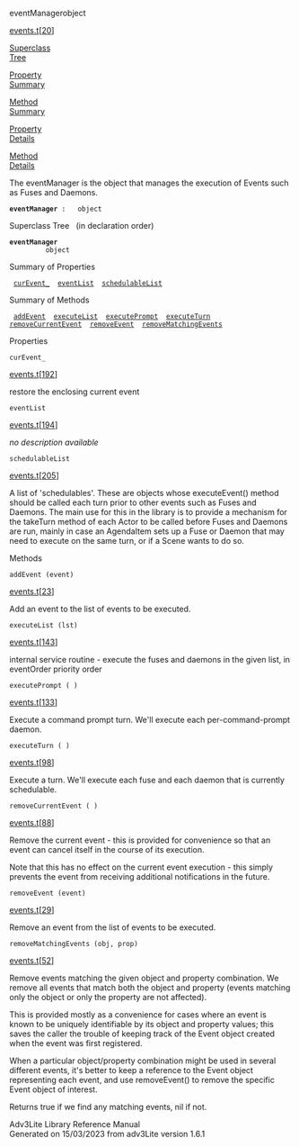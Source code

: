 <span class="title">eventManager</span><span class="type">object</span>

[events.t](../file/events.t.html)\[[20](../source/events.t.html#20)\]

[Superclass  
Tree](#_SuperClassTree_)

[Property  
Summary](#_PropSummary_)

[Method  
Summary](#_MethodSummary_)

[Property  
Details](#_Properties_)

[Method  
Details](#_Methods_)

<div class="fdesc">

The eventManager is the object that manages the execution of Events such
as Fuses and Daemons.

**`eventManager`**` :   object`

</div>

<span id="_SuperClassTree_"></span>

<div class="mjhd">

<span class="hdln">Superclass Tree</span>   (in declaration order)

</div>

**`eventManager`**  
`         object`  
<span id="_PropSummary_"></span>

<div class="mjhd">

<span class="hdln">Summary of Properties</span>  

</div>

` `[`curEvent_`](#curEvent_)`  `[`eventList`](#eventList)`  `[`schedulableList`](#schedulableList)`  `

<span id="_MethodSummary_"></span>

<div class="mjhd">

<span class="hdln">Summary of Methods</span>  

</div>

` `[`addEvent`](#addEvent)`  `[`executeList`](#executeList)`  `[`executePrompt`](#executePrompt)`  `[`executeTurn`](#executeTurn)`  `[`removeCurrentEvent`](#removeCurrentEvent)`  `[`removeEvent`](#removeEvent)`  `[`removeMatchingEvents`](#removeMatchingEvents)`  `

<span id="_Properties_"></span>

<div class="mjhd">

<span class="hdln">Properties</span>  

</div>

<span id="curEvent_"></span>

`curEvent_`

[events.t](../file/events.t.html)\[[192](../source/events.t.html#192)\]

<div class="desc">

restore the enclosing current event

</div>

<span id="eventList"></span>

`eventList`

[events.t](../file/events.t.html)\[[194](../source/events.t.html#194)\]

<div class="desc">

*no description available*

</div>

<span id="schedulableList"></span>

`schedulableList`

[events.t](../file/events.t.html)\[[205](../source/events.t.html#205)\]

<div class="desc">

A list of 'schedulables'. These are objects whose executeEvent() method
should be called each turn prior to other events such as Fuses and
Daemons. The main use for this in the library is to provide a mechanism
for the takeTurn method of each Actor to be called before Fuses and
Daemons are run, mainly in case an AgendaItem sets up a Fuse or Daemon
that may need to execute on the same turn, or if a Scene wants to do so.

</div>

<span id="_Methods_"></span>

<div class="mjhd">

<span class="hdln">Methods</span>  

</div>

<span id="addEvent"></span>

`addEvent (event)`

[events.t](../file/events.t.html)\[[23](../source/events.t.html#23)\]

<div class="desc">

Add an event to the list of events to be executed.

</div>

<span id="executeList"></span>

`executeList (lst)`

[events.t](../file/events.t.html)\[[143](../source/events.t.html#143)\]

<div class="desc">

internal service routine - execute the fuses and daemons in the given
list, in eventOrder priority order

</div>

<span id="executePrompt"></span>

`executePrompt ( )`

[events.t](../file/events.t.html)\[[133](../source/events.t.html#133)\]

<div class="desc">

Execute a command prompt turn. We'll execute each per-command-prompt
daemon.

</div>

<span id="executeTurn"></span>

`executeTurn ( )`

[events.t](../file/events.t.html)\[[98](../source/events.t.html#98)\]

<div class="desc">

Execute a turn. We'll execute each fuse and each daemon that is
currently schedulable.

</div>

<span id="removeCurrentEvent"></span>

`removeCurrentEvent ( )`

[events.t](../file/events.t.html)\[[88](../source/events.t.html#88)\]

<div class="desc">

Remove the current event - this is provided for convenience so that an
event can cancel itself in the course of its execution.

Note that this has no effect on the current event execution - this
simply prevents the event from receiving additional notifications in the
future.

</div>

<span id="removeEvent"></span>

`removeEvent (event)`

[events.t](../file/events.t.html)\[[29](../source/events.t.html#29)\]

<div class="desc">

Remove an event from the list of events to be executed.

</div>

<span id="removeMatchingEvents"></span>

`removeMatchingEvents (obj, prop)`

[events.t](../file/events.t.html)\[[52](../source/events.t.html#52)\]

<div class="desc">

Remove events matching the given object and property combination. We
remove all events that match both the object and property (events
matching only the object or only the property are not affected).

This is provided mostly as a convenience for cases where an event is
known to be uniquely identifiable by its object and property values;
this saves the caller the trouble of keeping track of the Event object
created when the event was first registered.

When a particular object/property combination might be used in several
different events, it's better to keep a reference to the Event object
representing each event, and use removeEvent() to remove the specific
Event object of interest.

Returns true if we find any matching events, nil if not.

</div>

<div class="ftr">

Adv3Lite Library Reference Manual  
Generated on 15/03/2023 from adv3Lite version 1.6.1

</div>
